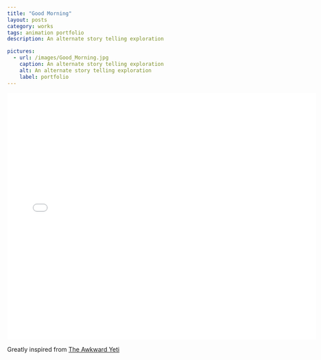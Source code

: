 ```yaml
---
title: "Good Morning"
layout: posts
category: works
tags: animation portfolio
description: An alternate story telling exploration

pictures:
  - url: /images/Good_Morning.jpg
    caption: An alternate story telling exploration
    alt: An alternate story telling exploration
    label: portfolio
---
```


<p>
	<iframe width="720" height="576" src="//www.youtube.com/embed/dxX9honElic?autoplay=true" frameborder="0" allowfullscreen ></iframe>
</p>

Greatly inspired from [The Awkward Yeti](http://theawkwardyeti.com/)

